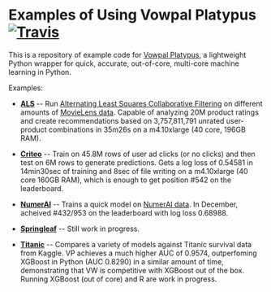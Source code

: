 # Examples of Using Vowpal Platypus [![Travis](https://img.shields.io/travis/peterhuford/v_examples.svg)]()

This is a repository of example code for [Vowpal Platypus](https://github.com/peterhurford/vowpal_platypus), a lightweight Python wrapper for quick, accurate, out-of-core, multi-core machine learning in Python.

Examples:

* **[ALS](als)** -- Run [Alternating Least Squares Collaborative Filtering](https://github.com/JohnLangford/vowpal_wabbit/wiki/Matrix-factorization-example) on different amounts of [MovieLens data](http://grouplens.org/datasets/movielens/). Capable of analyzing 20M product ratings and create recommendations based on 3,757,811,791 unrated user-product combinations in 35m26s on a m4.10xlarge (40 core, 196GB RAM).

* **[Criteo](criteo)** -- Train on 45.8M rows of user ad clicks (or no clicks) and then test on 6M rows to generate predictions. Gets a log loss of 0.54581 in 14min30sec of training and 8sec of file writing on a m4.10xlarge (40 core 160GB RAM), which is enough to get position #542 on the leaderboard.

* **[NumerAI](numerai)** -- Trains a quick model on [NumerAI data](https://numer.ai/). In December, acheived #432/953 on the leaderboard with log loss 0.68988.

* **[Springleaf](springleaf)** -- Still work in progress.

* **[Titanic](titanic)** -- Compares a variety of models against Titanic survival data from Kaggle. VP achieves a much higher AUC of 0.9574, outperfoming XGBoost in Python (AUC 0.8290) in a similar amount of time, demonstrating that VW is competitive with XGBoost out of the box. Running XGBoost (out of core) and R are work in progress.
